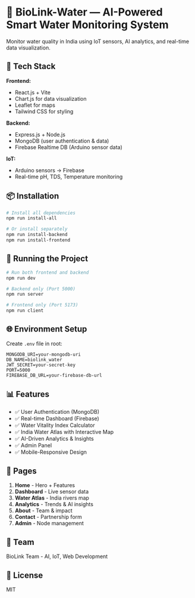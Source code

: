 # 🌊 BioLink-Water — AI-Powered Smart Water Monitoring System

Monitor water quality in India using IoT sensors, AI analytics, and real-time data visualization.

## 🚀 Tech Stack

**Frontend:**
- React.js + Vite
- Chart.js for data visualization
- Leaflet for maps
- Tailwind CSS for styling

**Backend:**
- Express.js + Node.js
- MongoDB (user authentication & data)
- Firebase Realtime DB (Arduino sensor data)

**IoT:**
- Arduino sensors → Firebase
- Real-time pH, TDS, Temperature monitoring

## 📦 Installation

```bash
# Install all dependencies
npm run install-all

# Or install separately
npm run install-backend
npm run install-frontend
```

## 🏃 Running the Project

```bash
# Run both frontend and backend
npm run dev

# Backend only (Port 5000)
npm run server

# Frontend only (Port 5173)
npm run client
```

## 🌐 Environment Setup

Create `.env` file in root:
```
MONGODB_URI=your-mongodb-uri
DB_NAME=biolink_water
JWT_SECRET=your-secret-key
PORT=5000
FIREBASE_DB_URL=your-firebase-db-url
```

## 📊 Features

- ✅ User Authentication (MongoDB)
- ✅ Real-time Dashboard (Firebase)
- ✅ Water Vitality Index Calculator
- ✅ India Water Atlas with Interactive Map
- ✅ AI-Driven Analytics & Insights
- ✅ Admin Panel
- ✅ Mobile-Responsive Design

## 🎯 Pages

1. **Home** - Hero + Features
2. **Dashboard** - Live sensor data
3. **Water Atlas** - India rivers map
4. **Analytics** - Trends & AI insights
5. **About** - Team & impact
6. **Contact** - Partnership form
7. **Admin** - Node management

## 👥 Team

BioLink Team - AI, IoT, Web Development

## 📄 License

MIT

